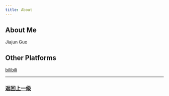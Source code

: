```yaml
---
title: About
---
```


## About Me

Jiajun Guo

## Other Platforms

<a href = "https://space.bilibili.com/224709387/" target = "_blank">bilibili</a>

---

### [返回上一级](index.md)
